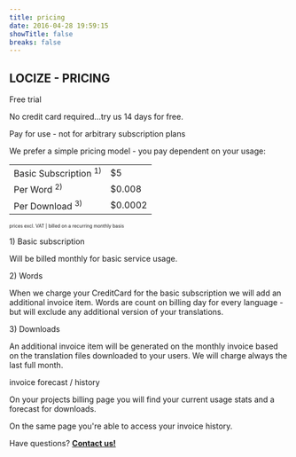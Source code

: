 ```yaml
---
title: pricing
date: 2016-04-28 19:59:15
showTitle: false
breaks: false
---
```


## LOCIZE - PRICING

<p class="headline">Free trial</p>

No credit card required...try us 14 days for free.

<p class="headline">Pay for use - not for arbitrary subscription plans</p>

We prefer a simple pricing model - you pay dependent on your usage:

<div class="pricing">
<table>
<tr>
<td>Basic Subscription <sup>1)</sup></td>
<td>$5</td>
</tr>
<tr>
<td>Per Word <sup>2)</sup></td>
<td>$0.008</td>
</tr>
<tr>
<td>Per Download <sup>3)</sup></td>
<td>$0.0002</td>
</tr>
</table>
<small style="font-size: 0.6em; text-transform: none;">prices excl. VAT | billed on a recurring monthly basis</small>
</div>

<p class="headline">1) Basic subscription</p>

Will be billed monthly for basic service usage.

<p class="headline">2) Words</p>

When we charge your CreditCard for the basic subscription we will add an additional
invoice item. Words are count on billing day for every language - but will exclude any additional version of your translations.

<p class="headline">3) Downloads</p>

An additional invoice item will be generated on the monthly invoice based on the translation files downloaded to your users. We will charge always the last full month.

<p class="headline">invoice forecast / history</p>

On your projects billing page you will find your current usage stats and a forecast for downloads.

On the same page you're able to access your invoice history.

<div class="center">
<p class="callout">Have questions? <strong><a href="mailto:support@locize.com">Contact us!</a></strong></p>
</div>

